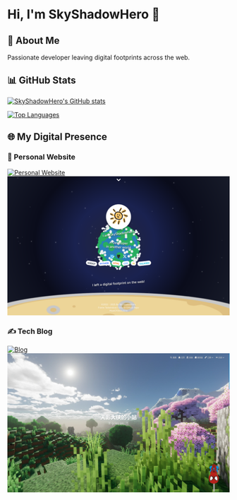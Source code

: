 # Hi, I'm SkyShadowHero 👋

## 🚀 About Me
Passionate developer leaving digital footprints across the web.

## 📊 GitHub Stats
[![SkyShadowHero's GitHub stats](https://github-readme-stats.vercel.app/api?username=SkyShadowHero&show_icons=true&count_private=true)](https://github.com/SkyShadowHero)

[![Top Languages](https://github-readme-stats.vercel.app/api/top-langs/?username=SkyShadowHero)](https://github.com/SkyShadowHero)

## 🌐 My Digital Presence

### 🏡 Personal Website
[![Personal Website](https://img.shields.io/badge/Website-skyshadow.fun-blue?style=for-the-badge&logo=google-chrome)](https://skyshadow.fun)  
[![Website Preview](/img/website.png)](https://skyshadow.fun)

### ✍️ Tech Blog
[![Blog](https://img.shields.io/badge/Blog-天影大侠的小站-green?style=for-the-badge&logo=wordpress)](https://blog.skyshadow.fun)  
[![Blog Preview](/img/blog.png)](https://blog.skyshadow.fun)

